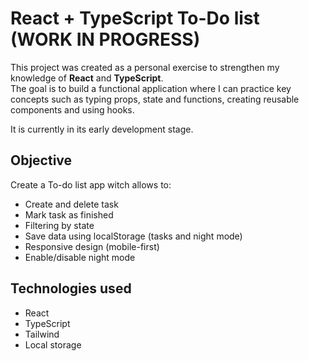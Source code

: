 # React + TypeScript To-Do list (WORK IN PROGRESS)

This project was created as a personal exercise to strengthen my knowledge of **React** and **TypeScript**.  
The goal is to build a functional application where I can practice key concepts such as typing props, state and functions, creating reusable components and using hooks.

It is currently in its early development stage.

## Objective

Create a To-do list app witch allows to:

- Create and delete task
- Mark task as finished
- Filtering by state
- Save data using localStorage (tasks and night mode)
- Responsive design (mobile-first)
- Enable/disable night mode

## Technologies used

- React
- TypeScript
- Tailwind
- Local storage